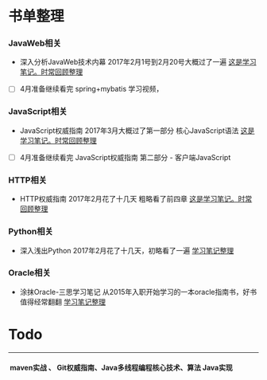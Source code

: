 # 书单整理 
### JavaWeb相关  
- 深入分析JavaWeb技术内幕 2017年2月1号到2月20号大概过了一遍 [这是学习笔记。时常回顾整理](https://github.com/Pirate5946/study/tree/master/JavaWeb)
- [ ] 4月准备继续看完 spring+mybatis 学习视频，
### JavaScript相关
- JavaScript权威指南  2017年3月大概过了第一部分 核心JavaScript语法 [这是学习笔记。时常回顾整理](https://github.com/Pirate5946/study/tree/master/JavaScript)

- [ ] 4月准备继续看完 JavaScript权威指南 第二部分 - 客户端JavaScript  
### HTTP相关
- HTTP权威指南 2017年2月花了十几天 粗略看了前四章 [这是学习笔记。时常回顾整理](https://github.com/Pirate5946/study/tree/master/Http)
### Python相关
- 深入浅出Python 2017年2月花了十几天，初略看了一遍 [学习笔记整理](https://github.com/Pirate5946/study/tree/master/Pyhton)

### Oracle相关
- 涂抹Oracle-三思学习笔记 从2015年入职开始学习的一本oracle指南书，好书值得经常翻翻 [学习笔记整理](https://github.com/Pirate5946/study/tree/master/Oracle/study_notes)
# Todo 
---
####  maven实战 、 Git权威指南、Java多线程编程核心技术、算法 Java实现
